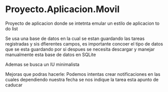 # Proyecto.Aplicacion.Movil
Proyecto de aplicacion donde se intetnta emular un estilo de aplicacion to do list

Se usa una base de datos en la cual se estan guardando las tareas registradas y sis dfierentes campos, es importante concoer el tipo de datos que se esta guardando por si despues se necesita descargar y manejar manualmente esta base de datos en SQLite

Ademas se busca un IU minimalista

Mejoras que podras hacerle:
Podemos intentas crear notificaciones en las cuales dependiendo nuestra fecha se nos indique la tarea esta apunto de caducar

